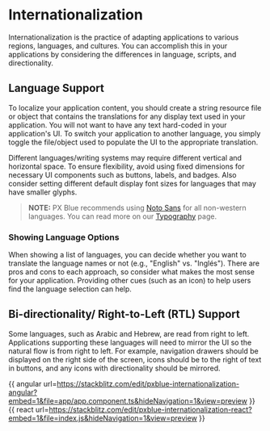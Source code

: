 # Internationalization

Internationalization is the practice of adapting applications to various regions, languages, and cultures. You can accomplish this in your applications by considering the differences in language, scripts, and directionality. 

## Language Support
To localize your application content, you should create a string resource file or object that contains the translations for any display text used in your application. You will not want to have any text hard-coded in your application's UI. To switch your application to another language, you simply toggle the file/object used to populate the UI to the appropriate translation.  

Different languages/writing systems may require different vertical and horizontal space. To ensure flexibility, avoid using fixed dimensions for necessary UI components such as buttons, labels, and badges. Also consider setting different default display font sizes for languages that may have smaller glyphs. 

>**NOTE:** PX Blue recommends using [Noto Sans](https://www.google.com/get/noto/#sans-lgc) for all non-western languages. You can read more on our [Typography](/style/typography) page.

### Showing Language Options
When showing a list of languages, you can decide whether you want to translate the language names or not (e.g., "English" vs. "Inglés"). There are pros and cons to each approach, so consider what makes the most sense for your application. Providing other cues (such as an icon) to help users find the language selection can help.

## Bi-directionality/ Right-to-Left (RTL) Support 
Some languages, such as Arabic and Hebrew, are read from right to left. Applications supporting these languages will need to mirror the UI so the natural flow is from right to left. For example, navigation drawers should be displayed on the right side of the screen, icons should be to the right of text in buttons, and any icons with directionality should be mirrored. 

{{ angular url=https://stackblitz.com/edit/pxblue-internationalization-angular?embed=1&file=app/app.component.ts&hideNavigation=1&view=preview }}
{{ react url=https://stackblitz.com/edit/pxblue-internationalization-react?embed=1&file=index.js&hideNavigation=1&view=preview }}


